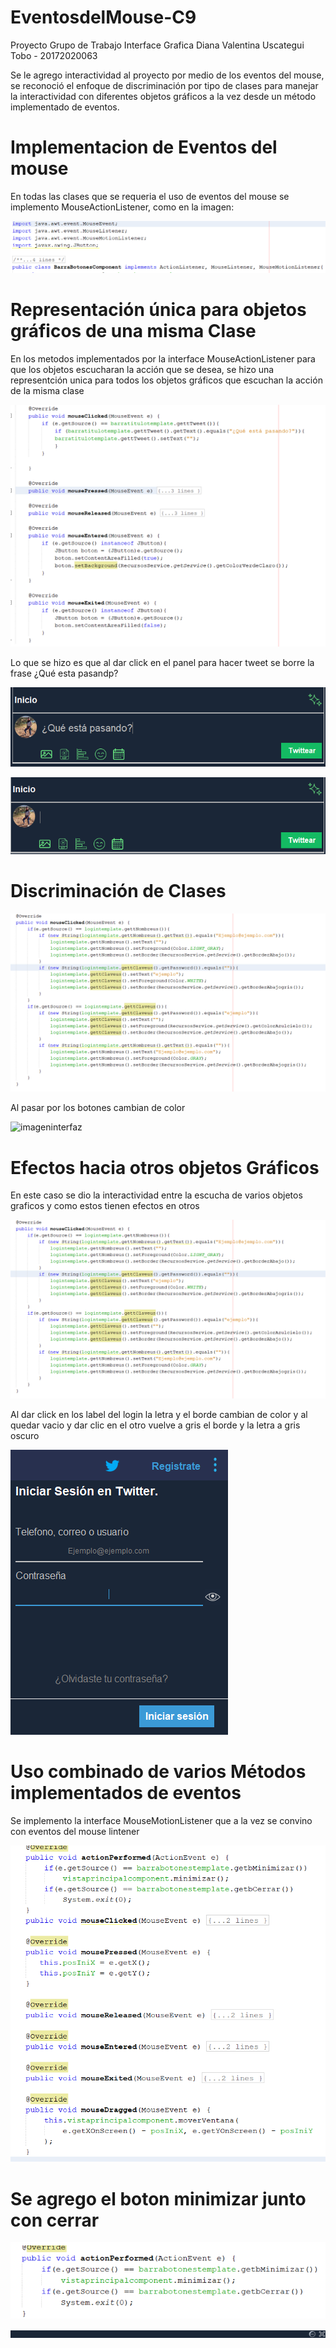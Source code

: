 # EventosdelMouse-C9

Proyecto Grupo de Trabajo Interface Grafica 
Diana Valentina Uscategui Tobo - 20172020063

Se le agrego interactividad al proyecto por medio de los eventos del mouse, se reconoció el enfoque de discriminación por tipo de clases para manejar la interactividad con diferentes objetos gráficos a la vez desde un método implementado de eventos.

# Implementacion de Eventos del mouse 

En todas las clases que se requeria el uso de eventos del mouse se implemento MouseActionListener, como en la imagen:

![implementacionmo](https://github.com/valentinatobo/EventosdelMouse-C9/blob/master/Proy_Twitter/imagenes/implemo.PNG)


# Representación única para objetos gráficos de una misma Clase

En los metodos implementados por la interface MouseActionListener para que los objetos escucharan la acción que se desea, se hizo una representción unica para todos los objetos gráficos que escuchan la acción de la misma clase

![imagenmetodos](https://github.com/valentinatobo/EventosdelMouse-C9/blob/master/Proy_Twitter/imagenes/implementacionmouse.PNG)

Lo que se hizo es que al dar click en el panel para hacer tweet se borre la frase ¿Qué esta pasandp? 

![contexto](https://github.com/valentinatobo/EventosdelMouse-C9/blob/master/Proy_Twitter/imagenes/contexto.PNG)

![sintexto](https://github.com/valentinatobo/EventosdelMouse-C9/blob/master/Proy_Twitter/imagenes/sintexto.PNG)

# Discriminación de Clases

![ejemplodiscriminacion](https://github.com/valentinatobo/EventosdelMouse-C9/blob/master/Proy_Twitter/imagenes/objetoscombinados.PNG)

Al pasar por los botones cambian de color 

![imageninterfaz]()

# Efectos hacia otros objetos Gráficos

En este caso se dio la interactividad entre la escucha de varios objetos graficos y como estos tienen efectos en otros

![codigo](https://github.com/valentinatobo/EventosdelMouse-C9/blob/master/Proy_Twitter/imagenes/objetoscombinados.PNG)

Al dar click en los label del login la letra y el borde cambian de color y al quedar vacio y dar clic en el otro vuelve a gris el borde y la letra a gris oscuro 

![imagenejemplolabel](https://github.com/valentinatobo/EventosdelMouse-C9/blob/master/Proy_Twitter/imagenes/inicio.PNG)

# Uso combinado de varios Métodos implementados de eventos

Se implemento la interface MouseMotionListener que a la vez se convino con eventos del mouse lintener 

![codigomousemotion](https://github.com/valentinatobo/EventosdelMouse-C9/blob/master/Proy_Twitter/imagenes/minimizar.PNG)

# Se agrego el boton minimizar junto con cerrar 

![codigo](https://github.com/valentinatobo/EventosdelMouse-C9/blob/master/Proy_Twitter/imagenes/solobotones.PNG)

![panelbotones](https://github.com/valentinatobo/EventosdelMouse-C9/blob/master/Proy_Twitter/imagenes/barra.PNG)